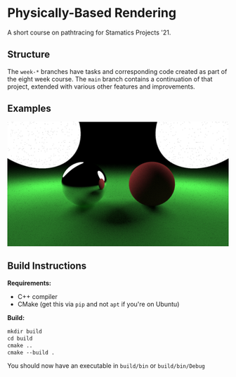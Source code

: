 # Physically-Based Rendering

A short course on pathtracing for Stamatics Projects '21.

## Structure

The `week-*` branches have tasks and corresponding code created as part of the eight week course. The `main` branch contains a continuation of that project, extended with various other features and improvements.

## Examples

![1024](screenshots/out_1024_spp.png)

## Build Instructions

**Requirements:**
- C++ compiler
- CMake (get this via `pip` and not `apt` if you're on Ubuntu)

**Build:**

```
mkdir build
cd build
cmake ..
cmake --build .
```

You should now have an executable in `build/bin` or `build/bin/Debug`
